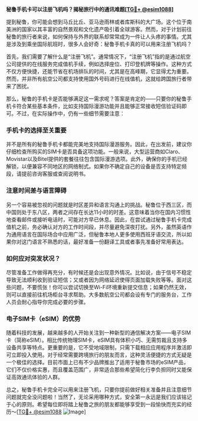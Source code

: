 **秘鲁手机卡可以注册飞机吗？揭秘旅行中的通讯难题[[TG💪+ @esim1088](https://t.me/s/esim1088)]**

提到秘鲁，你可能会想到马丘比丘、亚马逊雨林或者库斯科的大广场。这个位于南美洲的国家以其丰富的自然景观和文化遗产吸引着全球游客。然而，对于计划前往秘鲁的旅行者来说，如何保持与外界的联系却常常成为一件让人头疼的事情。尤其是涉及到乘坐国际航班时，很多人会好奇：秘鲁手机卡真的可以用来注册飞机吗？

首先，我们需要了解什么是“注册飞机”。通常情况下，“注册飞机”指的是通过航空公司提供的在线服务完成值机手续，例如选择座位、打印登机牌等操作。这种方式不仅方便快捷，还能节省在机场排队的时间，尤其是在高峰期，它显得尤为重要。然而，并非所有航空公司都支持使用国外号码进行在线值机，这就给跨国旅行者带来了困扰。

那么，秘鲁的手机卡是否能够满足这一需求呢？答案是肯定的——只要你的秘鲁手机卡符合某些基本条件，比如支持国际漫游功能并且能够正常接收短信验证码即可。不过，在实际操作中，仍有一些细节需要注意：

### 手机卡的选择至关重要

并不是所有的秘鲁手机卡都能完美地支持国际漫游服务。因此，在出发前，建议你仔细检查所购买的SIM卡是否具备这项功能。一般来说，大型运营商如Claro、Movistar以及Bitel提供的套餐往往包含国际漫游选项。此外，确保你的手机已经解锁，以便兼容不同地区的网络制式。如果你不确定自己的设备是否支持特定频段，请提前咨询客服或查阅说明书。

### 注意时间差与语言障碍

另一个容易被忽视的问题就是时区差异和语言沟通上的挑战。秘鲁位于西三区，而中国则处于东八区，两者之间存在长达11小时的时差。这意味着当你在国内习惯性地查看邮件或接听电话时，可能对方早已休息。因此，在尝试通过秘鲁手机卡完成值机之前，务必确认对方的工作时间段，并尽量避免深夜打扰。另外，虽然英语作为通用语言在国际场合中应用广泛，但秘鲁本地人更多使用西班牙语交流，所以如果你对这门语言不熟悉的话，最好准备一份翻译工具或者事先准备好常用表达。

### 如何应对突发状况？

尽管准备工作做得再充分，有时候还是会出现意外情况。比如说，由于信号不稳定导致无法顺利收到验证短信；又或者因为网络延迟使得页面加载失败等等。面对这些问题，不要慌张！你可以尝试切换至Wi-Fi环境重新提交信息；如果仍然无效，则可以直接前往机场柜台寻求帮助。大多数航空公司都会设有专门的服务台，工作人员会耐心指导你完成必要的步骤。

### 电子SIM卡（eSIM）的优势

随着科技的发展，越来越多的人开始关注到一种新型的通信解决方案——电子SIM卡（简称eSIM）。相比传统物理SIM卡，eSIM具有体积小巧、无需剪裁且支持多设备共享等特点。更重要的是，它不受地域限制，只需下载相应应用程序并激活即可立即投入使用。对于经常需要跨境旅行的朋友而言，这种灵活便捷的方式无疑是一个极佳的选择。目前市面上已有不少品牌推出了适用于秘鲁市场的eSIM产品，它们不仅价格实惠，而且覆盖范围广，非常适合那些希望简化行李负担同时又能保证高效通讯体验的人群。

总之，秘鲁手机卡完全可以用来注册飞机，只要你提前做好相关准备并且注意细节问题就完全没问题啦！当然了，无论采用哪种方式，安全第一永远是我们应该铭记于心的原则。希望每位即将踏上秘鲁之旅的朋友都能够享受到一段愉快而充实的经历～[[TG💪+ @esim1088](https://t.me/s/esim1088) ![Image](https://i.postimg.cc/4NQfJmqS/Snipaste-2025-05-13-00-14-12.png)]